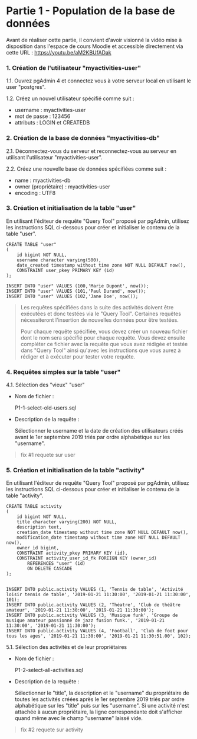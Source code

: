 # Partie 1 - Population de la base de données

Avant de réaliser cette partie, il convient d'avoir visionné la vidéo mise à disposition dans l'espace de cours Moodle et accessible directement via cette URL :
https://youtu.be/aM2KBUfADak

### 1. Création de l'utilisateur "myactivities-user" 

1.1. Ouvrez pgAdmin 4 et connectez vous à votre serveur local en utilisant le user "postgres".

1.2. Créez un nouvel utilisateur spécifié comme suit :
    
- username : myactivities-user
- mot de passe : 123456
- attributs : LOGIN et CREATEDB

### 2. Création de la base de données "myactivities-db"

2.1. Déconnectez-vous du serveur et reconnectez-vous au serveur en utilisant l'utilisateur "myactivities-user".

2.2. Créez une nouvelle base de données spécifiées comme suit :

- name : myactivities-db
- owner (propriétaire) : myactivities-user
- encoding : UTF8

### 3. Création et initialisation de la table "user"

En utilisant l'éditeur de requête "Query Tool" proposé par pgAdmin, utilisez les instructions SQL ci-dessous pour créer  et initialiser le contenu de la  table "user".

    CREATE TABLE "user"
    (
        id bigint NOT NULL,
        username character varying(500),
        date_created timestamp without time zone NOT NULL DEFAULT now(),
        CONSTRAINT user_pkey PRIMARY KEY (id)
    );

    INSERT INTO "user" VALUES (100,'Marie Dupont', now());
    INSERT INTO "user" VALUES (101,'Paul Durand', now());
    INSERT INTO "user" VALUES (102,'Jane Doe', now());

> Les requêtes spécifiées dans la suite des activités doivent être exécutées et donc testées via le "Query Tool". Certaines requêtes nécessiteront l'insertion de nouvelles données pour être testées. 
>
>Pour chaque requête spécifiée, vous devez créer un nouveau fichier dont le nom sera spécifié pour chaque requête. Vous devez ensuite compléter ce fichier avec la requête que vous avez rédigée et testée dans "Query Tool" ainsi qu'avec les instructions que vous aurez à rédiger et à exécuter pour tester votre requête. 

### 4. Requêtes simples sur la table "user"

4.1. Sélection des "vieux" "user"

- Nom de fichier :  
    
    P1-1-select-old-users.sql

- Description de la requête :

    Sélectionner le username et la date de création des utilisateurs créés avant le 1er septembre 2019 triés par ordre alphabétique sur les "username".

> fix #1 requete sur user

### 5. Création et initialisation de la table "activity"

En utilisant l'éditeur de requête "Query Tool" proposé par pgAdmin, utilisez les instructions SQL ci-dessous pour créer  et initialiser le contenu de la  table "activity".

    CREATE TABLE activity
    (
        id bigint NOT NULL,
        title character varying(200) NOT NULL,
        description text,
        creation_date timestamp without time zone NOT NULL DEFAULT now(),
        modification_date timestamp without time zone NOT NULL DEFAULT now(),
        owner_id bigint,
        CONSTRAINT activity_pkey PRIMARY KEY (id),
        CONSTRAINT activity_user_id_fk FOREIGN KEY (owner_id)
            REFERENCES "user" (id)
            ON DELETE CASCADE
    );


    INSERT INTO public.activity VALUES (1, 'Tennis de table', 'Activité loisir tennis de table', '2019-01-21 11:30:00', '2019-01-21 11:30:00', 101);
    INSERT INTO public.activity VALUES (2, 'Théatre', 'Club de théâtre amateur', '2019-01-21 11:30:00', '2019-01-21 11:30:00');
    INSERT INTO public.activity VALUES (3, 'Musique funk', 'Groupe de musique amateur passionné de jazz fusion funk.', '2019-01-21 11:30:00', '2019-01-21 11:30:00');
    INSERT INTO public.activity VALUES (4, 'Football', 'Club de foot pour tous les ages', '2019-01-21 11:30:00', '2019-01-21 11:30:51.00', 102);

5.1. Sélection des activités et de leur propriétaires 

- Nom de fichier :  
    
    P1-2-select-all-activities.sql

- Description de la requête :

    Sélectionner le "title", la description et le "username" du propriétaire de toutes les activités créées après le 1er septembre 2019 triés par ordre alphabétique sur les "title" puis sur les "username".
    Si une activité n'est attachée à aucun propriétaire, la ligne correspondante doit s'afficher quand même avec le champ "username" laissé vide. 

> fix #2 requete sur activity